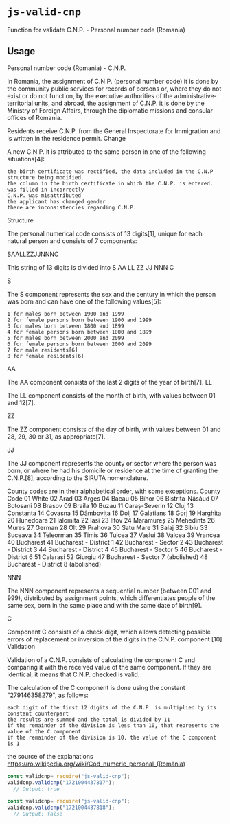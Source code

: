 # `js-valid-cnp`

Function for validate C.N.P. - Personal number code (Romania)

## Usage

Personal number code (Romania) -  C.N.P.

In Romania, the assignment of C.N.P. (personal number code) it is done by the community public services for records of persons or, where they do not exist or do not function, by the executive authorities of the administrative-territorial units, and abroad, the assignment of C.N.P. it is done by the Ministry of Foreign Affairs, through the diplomatic missions and consular offices of Romania.

Residents receive C.N.P. from the General Inspectorate for Immigration and is written in the residence permit.
Change

A new C.N.P. it is attributed to the same person in one of the following situations[4]:

    the birth certificate was rectified, the data included in the C.N.P structure being modified.
    the column in the birth certificate in which the C.N.P. is entered. was filled in incorrectly
    C.N.P. was misattributed
    the applicant has changed gender
    there are inconsistencies regarding C.N.P.

Structure

The personal numerical code consists of 13 digits[1], unique for each natural person and consists of 7 components:

SAALLZZJJNNNC 

This string of 13 digits is divided into
S AA LL ZZ JJ NNN C

S

The S component represents the sex and the century in which the person was born and can have one of the following values[5]:

    1 for males born between 1900 and 1999
    2 for female persons born between 1900 and 1999
    3 for males born between 1800 and 1899
    4 for female persons born between 1800 and 1899
    5 for males born between 2000 and 2099
    6 for female persons born between 2000 and 2099
    7 for male residents[6]
    8 for female residents[6]

AA

The AA component consists of the last 2 digits of the year of birth[7].
LL

The LL component consists of the month of birth, with values ​​between 01 and 12[7].

ZZ

The ZZ component consists of the day of birth, with values ​​between 01 and 28, 29, 30 or 31, as appropriate[7].

JJ

The JJ component represents the county or sector where the person was born, or where he had his domicile or residence at the time of granting the C.N.P.[8], according to the SIRUTA nomenclature.

County codes are in their alphabetical order, with some exceptions.
County Code
01 White
02 Arad
03 Arges
04 Bacau
05 Bihor
06 Bistrita-Năsăud
07 Botosani
08 Brasov
09 Braila
10 Buzau
11 Caraș-Severin
12 Cluj
13 Constanta
14 Covasna
15 Dâmbovița
16 Dolj
17 Galatians
18 Gorj
19 Harghita
20 Hunedoara
21 Ialomita
22 Iasi
23 Ilfov
24 Maramureș
25 Mehedints
26 Mures
27 German
28 Olt
29 Prahova
30 Satu Mare
31 Salaj
32 Sibiu
33 Suceava
34 Teleorman
35 Timis
36 Tulcea
37 Vaslui
38 Valcea
39 Vrancea
40 Bucharest
41 Bucharest - District 1
42 Bucharest - Sector 2
43 Bucharest - District 3
44 Bucharest - District 4
45 Bucharest - Sector 5
46 Bucharest - District 6
51 Calarași
52 Giurgiu
47 Bucharest - Sector 7 (abolished)
48 Bucharest - District 8 (abolished)

NNN

The NNN component represents a sequential number (between 001 and 999), distributed by assignment points, which differentiates people of the same sex, born in the same place and with the same date of birth[9].

C

Component C consists of a check digit, which allows detecting possible errors of replacement or inversion of the digits in the C.N.P. component [10]
Validation

Validation of a C.N.P. consists of calculating the component C and comparing it with the received value of the same component. If they are identical, it means that C.N.P. checked is valid.

The calculation of the C component is done using the constant "279146358279", as follows:

    each digit of the first 12 digits of the C.N.P. is multiplied by its constant counterpart
    the results are summed and the total is divided by 11
    if the remainder of the division is less than 10, that represents the value of the C component
    if the remainder of the division is 10, the value of the C component is 1

the source of the explanations https://ro.wikipedia.org/wiki/Cod_numeric_personal_(Romănia)

```javascript
const validcnp= require("js-valid-cnp");
validcnp.validcnp("1721004437817");
  // Output: true
```

```javascript
const validcnp= require("js-valid-cnp");
validcnp.validcnp("1721004437818");
  // Output: false
```


